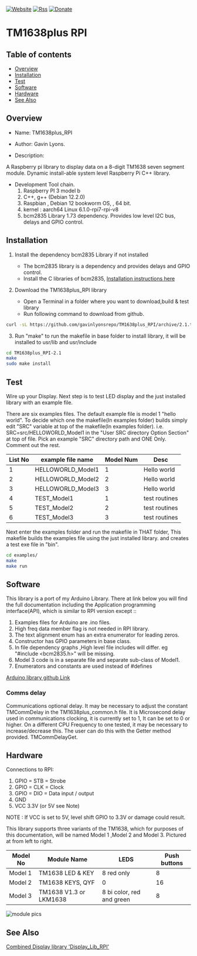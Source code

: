 [![Website](https://img.shields.io/badge/Website-Link-blue.svg)](https://gavinlyonsrepo.github.io/)  [![Rss](https://img.shields.io/badge/Subscribe-RSS-yellow.svg)](https://gavinlyonsrepo.github.io//feed.xml)  [![Donate](https://img.shields.io/badge/Donate-PayPal-green.svg)](https://www.paypal.com/paypalme/whitelight976)


# TM1638plus RPI

## Table of contents

  * [Overview](#overview)
  * [Installation](#installation)
  * [Test](#test)
  * [Software](#software)
  * [Hardware](#hardware)
  * [See Also](see-also)


## Overview

* Name: TM1638plus_RPI
* Author: Gavin Lyons.

* Description:

A Raspberry pi library to display data on a 8-digit TM1638 seven segment module.
Dynamic install-able system level Raspberry Pi C++ library.

* Development Tool chain. 
	1. Raspberry PI 3 model b
	2. C++, g++ (Debian 12.2.0) 
	3. Raspbian , Debian 12 bookworm OS, , 64 bit.
	4. kernel : aarch64 Linux 6.1.0-rpi7-rpi-v8
	5. bcm2835 Library 1.73 dependency. Provides low level I2C bus, delays and GPIO control.


## Installation

1. Install the dependency bcm2835 Library if not installed
	* The bcm2835 library is a dependency and provides delays and GPIO control.
	* Install the C libraries of bcm2835, [Installation instructions here](http://www.airspayce.com/mikem/bcm2835/)

2. Download the TM1638plus_RPI library
	* Open a Terminal in a folder where you want to download,build & test library
	* Run following command to download from github.

```sh
curl -sL https://github.com/gavinlyonsrepo/TM1638plus_RPI/archive/2.1.tar.gz | tar xz
```

3. Run "make" to run the makefile in base folder to install library, it will be
    installed to usr/lib and usr/include

```sh
cd TM1638plus_RPI-2.1
make
sudo make install
```

## Test

Wire up your Display.
Next step is to test LED display and the just installed library with an example file.

There are six examples files. The default example file is model 1 "hello world".
To decide which one the makefile(In examples folder) builds simply edit "SRC" variable
at top of the makefile(In examples folder). i.e. SRC=src/HELLOWORLD_Model1
in the "User SRC directory Option Section" at top of file.
Pick an example "SRC" directory path and ONE Only.
Comment out the rest.

|  List No | example file name  | Model Num | Desc|
| ------ | ------ |  ------ | ------ |
| 1 | HELLOWORLD_Model1 | 1 | Hello world |
| 2 | HELLOWORLD_Model2 | 2 | Hello world |
| 3 | HELLOWORLD_Model3 | 3 | Hello world |
| 4 | TEST_Model1 | 1 | test routines  |
| 5 | TEST_Model2 | 2 | test routines  |
| 6 | TEST_Model3 | 3 | test routines  |

Next enter the examples folder and run the makefile in THAT folder,
This makefile builds the examples file using the just installed library.
and creates a test exe file in "bin".

```sh
cd examples/
make
make run
```

## Software

This library is a port of my Arduino Library. There at link below you will find the full documentation including the  Application programming interface(API), which is similar to RPI version except ::
 
1. Examples files for Arduino are .ino files.
2. High freq data member flag is not needed in RPI library.
3. The text alignment enum has an extra enumerator for leading zeros.
4. Constructor has GPIO parameters in base class.
5. In file dependency graphs ,High level file includes will differ. eg "#include <bcm2835.h>" will be missing.
6. Model 3 code is in a separate file and separate sub-class of Model1.  
7. Enumerators and constants are used instead of #defines

[ Arduino library github Link ](https://github.com/gavinlyonsrepo/TM1638plus)

### Comms delay

Communications optional delay.
It may be necessary to adjust the constant  TMCommDelay in the TM1638plus_common.h file. It is Microsecond delay used in communications clocking, it is currently set to 1, 
It can be set to 0 or higher. On a different CPU Frequency to one tested, it may be necessary to increase/decrease this.
The user can do this with the Getter method provided. TMCommDelayGet.

## Hardware

Connections to RPI:

1. GPIO = STB = Strobe
2. GPIO  = CLK  = Clock
3. GPIO = DIO = Data input / output
4. GND
5. VCC 3.3V (or 5V see Note)

NOTE : If VCC is set to 5V, level shift GPIO to 3.3V or damage could result.

This library supports three variants of the TM1638,
which for purposes of this documentation,
will be named Model 1 ,Model 2 and Model 3.
Pictured at from left to right.

| Model No | Module Name | LEDS | Push buttons |
| ------ | ------ |  ------ | ------ |
| Model 1 | TM1638 LED & KEY | 8 red only | 8 |
| Model 2 | TM1638 KEYS, QYF  | 0 | 16 |
| Model 3 | TM1638 V1.3 or LKM1638  | 8 bi color,  red and green  | 8 |

![ module pics ](https://github.com/gavinlyonsrepo/TM1638plus/blob/master/extra/images/tm16383.jpg)

## See Also

[Combined Display library 'Display_Lib_RPI'](https://github.com/gavinlyonsrepo/Display_Lib_RPI)


